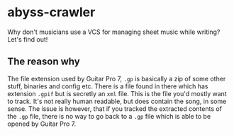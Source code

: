 # abyss-crawler
Why don't musicians use a VCS for managing sheet music while writing? Let's find out!

## The reason why
The file extension used by Guitar Pro 7, `.gp` is basically a zip of some other stuff, binaries and config etc. 
There is a file found in there which has extension `.gpif` but is secretly an `xml` file. This is the file you'd mostly want to track.
It's not really human readable, but does contain the song, in some sense.
The issue is however, that if you tracked the extracted contents of the `.gp` file, there is no way to go back to a `.gp` file which is able to be opened by Guitar Pro 7.
